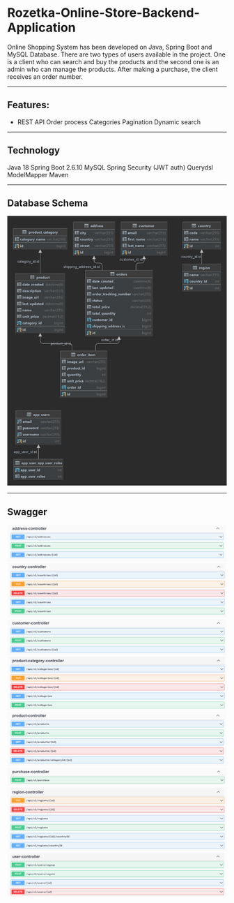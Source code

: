 # Rozetka-Online-Store-Backend-Application

Online Shopping System has been developed on Java, Spring Boot and MySQL Database. There are two types of users available in the project. One is a client who can search and buy the products and the second one is an admin who can manage the products. After making a purchase, the client receives an order number.
___

## Features:
- REST API
Order process
Categories
Pagination
Dynamic search

___

## Technology
Java 18
Spring Boot 2.6.10
MySQL
Spring Security (JWT auth)
Querydsl
ModelMapper
Maven

___

## Database Schema
![diagram](src/main/resources/diagram/diagram.png)

___


## Swagger
![address](src/main/resources/swagger/address-controller.jpg)
![country](src/main/resources/swagger/country-controller.jpg)
![customer](src/main/resources/swagger/customer-controller.jpg)
![product-category](src/main/resources/swagger/product-category-controller.jpg)
![product](src/main/resources/swagger/product-controller.jpg)
![purchase](src/main/resources/swagger/purchase-controller.jpg)
![region](src/main/resources/swagger/region-controller.jpg)
![user](src/main/resources/swagger/user-controller.jpg)

